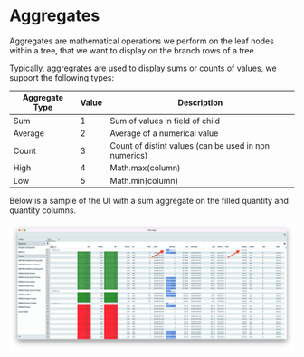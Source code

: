 # Aggregates

Aggregates are mathematical operations we perform on the leaf nodes within a tree, that we want to display on the branch
rows of a tree.

Typically, aggregrates are used to display sums or counts of values, we support the following types:

| Aggregate Type | Value | Description                                           |
| -------------- | ----- | ----------------------------------------------------- |
| Sum            | 1     | Sum of values in field of child                       |
| Average        | 2     | Average of a numerical value                          |
| Count          | 3     | Count of distint values (can be used in non numerics) |
| High           | 4     | Math.max(column)                                      |
| Low            | 5     | Math.min(column)                                      |

Below is a sample of the UI with a sum aggregate on the filled quantity and quantity columns.

![Aggregates](./aggregates.png)
